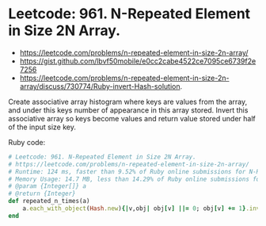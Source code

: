 # Leetcode: 961. N-Repeated Element in Size 2N Array.

- https://leetcode.com/problems/n-repeated-element-in-size-2n-array/
- https://gist.github.com/lbvf50mobile/e0cc2cabe4522ce7095ce6739f2e7256
- https://leetcode.com/problems/n-repeated-element-in-size-2n-array/discuss/730774/Ruby-invert-Hash-solution.

Create associative array histogram where keys are values from the array, and under this keys number of appearance in this array stored. Invert this associative array so keys become values and return value stored under half of the input size key.

Ruby code:
```Ruby
# Leetcode: 961. N-Repeated Element in Size 2N Array.
# https://leetcode.com/problems/n-repeated-element-in-size-2n-array/
# Runtime: 124 ms, faster than 9.52% of Ruby online submissions for N-Repeated Element in Size 2N Array.
# Memory Usage: 14.7 MB, less than 14.29% of Ruby online submissions for N-Repeated Element in Size 2N Array.
# @param {Integer[]} a
# @return {Integer}
def repeated_n_times(a)
    a.each_with_object(Hash.new){|v,obj| obj[v] ||= 0; obj[v] += 1}.invert[a.size/2]
end
```